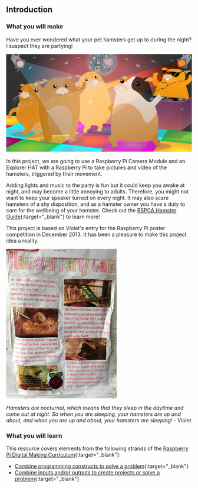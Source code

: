 ## Introduction

### What you will make

Have you ever wondered what your pet hamsters get up to during the night? I suspect they are partying!

![Hamster party](images/banner.png)

In this project, we are going to use a Raspberry Pi Camera Module and an Explorer HAT with a Raspberry Pi to take pictures and video of the hamsters, triggered by their movement.

Adding lights and music to the party is fun but it could keep you awake at night, and may become a little annoying to adults. Therefore, you might not want to keep your speaker turned on every night. It may also scare hamsters of a shy disposition, and as a hamster owner you have a duty to care for the wellbeing of your hamster. Check out the [RSPCA Hamster Guide](http://www.rspca.org.uk/allaboutanimals/pets/rodents/hamsters){:target="_blank"} to learn more!

This project is based on Violet's entry for the Raspberry Pi poster competition in December 2013. It has been a pleasure to make this project idea a reality.

![Violet's poster](images/poster.png)

_Hamsters are nocturnal, which means that they sleep in the daytime and come out at night. So when you are sleeping, your hamsters are up and about, and when you are up and about, your hamsters are sleeping!_  - Violet

### What you will learn

This resource covers elements from the following strands of the [Raspberry Pi Digital Making Curriculum](https://www.raspberrypi.org/curriculum/){:target="_blank"}:

- [Combine programming constructs to solve a problem](https://www.raspberrypi.org/curriculum/programming/builder){:target="_blank"}
- [Combine inputs and/or outputs to create projects or solve a problem](https://www.raspberrypi.org/curriculum/physical-computing/builder){:target="_blank"}

